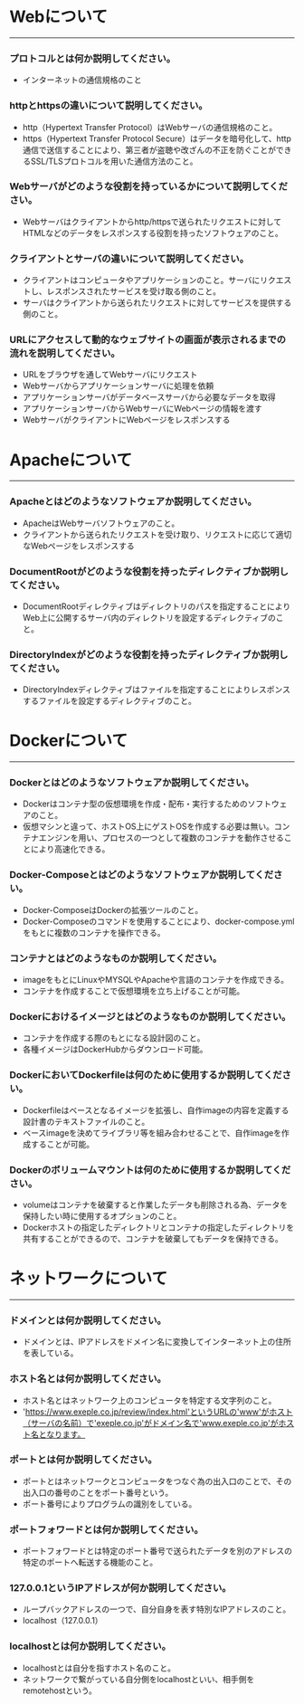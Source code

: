 # Webについて
---
### プロトコルとは何か説明してください。
- インターネットの通信規格のこと


### httpとhttpsの違いについて説明してください。
- http（Hypertext Transfer Protocol）はWebサーバの通信規格のこと。
- https（Hypertext Transfer Protocol Secure）はデータを暗号化して、http通信で送信することにより、第三者が盗聴や改ざんの不正を防ぐことができるSSL/TLSプロトコルを用いた通信方法のこと。


### Webサーバがどのような役割を持っているかについて説明してください。
- Webサーバはクライアントからhttp/httpsで送られたリクエストに対してHTMLなどのデータをレスポンスする役割を持ったソフトウェアのこと。


### クライアントとサーバの違いについて説明してください。
- クライアントはコンピュータやアプリケーションのこと。サーバにリクエストし、レスポンスされたサービスを受け取る側のこと。
- サーバはクライアントから送られたリクエストに対してサービスを提供する側のこと。


### URLにアクセスして動的なウェブサイトの画面が表示されるまでの流れを説明してください。
- URLをブラウザを通してWebサーバにリクエスト
- Webサーバからアプリケーションサーバに処理を依頼
- アプリケーションサーバがデータベースサーバから必要なデータを取得
- アプリケーションサーバからWebサーバにWebページの情報を渡す
- WebサーバがクライアントにWebページをレスポンスする



# Apacheについて
---
### Apacheとはどのようなソフトウェアか説明してください。
- ApacheはWebサーバソフトウェアのこと。
- クライアントから送られたリクエストを受け取り、リクエストに応じて適切なWebページをレスポンスする


### DocumentRootがどのような役割を持ったディレクティブか説明してください。
- DocumentRootディレクティブはディレクトリのパスを指定することによりWeb上に公開するサーバ内のディレクトリを設定するディレクティブのこと。


### DirectoryIndexがどのような役割を持ったディレクティブか説明してください。
- DirectoryIndexディレクティブはファイルを指定することによりレスポンスするファイルを設定するディレクティブのこと。


# Dockerについて
---
### Dockerとはどのようなソフトウェアか説明してください。
- Dockerはコンテナ型の仮想環境を作成・配布・実行するためのソフトウェアのこと。
- 仮想マシンと違って、ホストOS上にゲストOSを作成する必要は無い。コンテナエンジンを用い、プロセスの一つとして複数のコンテナを動作させることにより高速化できる。


### Docker-Composeとはどのようなソフトウェアか説明してください。
- Docker-ComposeはDockerの拡張ツールのこと。
- Docker-Composeのコマンドを使用することにより、docker-compose.ymlをもとに複数のコンテナを操作できる。


### コンテナとはどのようなものか説明してください。
- imageをもとにLinuxやMYSQLやApacheや言語のコンテナを作成できる。
- コンテナを作成することで仮想環境を立ち上げることが可能。


### Dockerにおけるイメージとはどのようなものか説明してください。
- コンテナを作成する際のもとになる設計図のこと。
- 各種イメージはDockerHubからダウンロード可能。


### DockerにおいてDockerfileは何のために使用するか説明してください。
- Dockerfileはベースとなるイメージを拡張し、自作imageの内容を定義する設計書のテキストファイルのこと。
- ベースimageを決めてライブラリ等を組み合わせることで、自作imageを作成することが可能。


### Dockerのボリュームマウントは何のために使用するか説明してください。
- volumeはコンテナを破棄すると作業したデータも削除される為、データを保持したい時に使用するオプションのこと。
- Dockerホストの指定したディレクトリとコンテナの指定したディレクトリを共有することができるので、コンテナを破棄してもデータを保持できる。



# ネットワークについて
---
### ドメインとは何か説明してください。
- ドメインとは、IPアドレスをドメイン名に変換してインターネット上の住所を表している。


### ホスト名とは何か説明してください。
- ホスト名とはネットワーク上のコンピュータを特定する文字列のこと。
- 'https://www.exeple.co.jp/review/index.html'というURLの'www'がホスト（サーバの名前）で'exeple.co.jp'がドメイン名で'www.exeple.co.jp'がホスト名となります。


### ポートとは何か説明してください。
- ポートとはネットワークとコンピュータをつなぐ為の出入口のことで、その出入口の番号のことをポート番号という。
- ポート番号によりプログラムの識別をしている。


### ポートフォワードとは何か説明してください。
- ポートフォワードとは特定のポート番号で送られたデータを別のアドレスの特定のポートへ転送する機能のこと。


### 127.0.0.1というIPアドレスが何か説明してください。
- ループバックアドレスの一つで、自分自身を表す特別なIPアドレスのこと。
- localhost（127.0.0.1）


### localhostとは何か説明してください。
- localhostとは自分を指すホスト名のこと。
- ネットワークで繋がっている自分側をlocalhostといい、相手側をremotehostという。




<!-- test commit -->